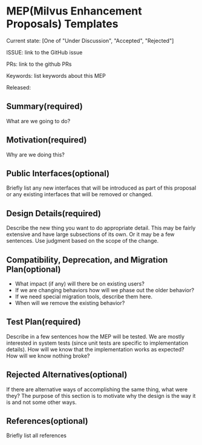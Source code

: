 # MEP(Milvus Enhancement Proposals) Templates
Current state: [One of "Under Discussion", "Accepted", "Rejected"]

ISSUE: link to the GitHub issue

PRs: link to the github PRs

Keywords: list keywords about this MEP

Released: <Milvus Release Version>

## Summary(required)

What are we going to do?

## Motivation(required)

Why are we doing this?

## Public Interfaces(optional)

Briefly list any new interfaces that will be introduced as part of this proposal or any existing interfaces that will be removed or changed.

## Design Details(required)

Describe the new thing you want to do appropriate detail. This may be fairly extensive and have large subsections of its own. Or it may be a few sentences. Use judgment based on the scope of the change.

## Compatibility, Deprecation, and Migration Plan(optional)
- What impact (if any) will there be on existing users?
- If we are changing behaviors how will we phase out the older behavior?
- If we need special migration tools, describe them here.
- When will we remove the existing behavior?


## Test Plan(required)

Describe in a few sentences how the MEP will be tested. We are mostly interested in system tests (since unit tests are specific to implementation details). How will we know that the implementation works as expected? How will we know nothing broke?

## Rejected Alternatives(optional)

If there are alternative ways of accomplishing the same thing, what were they? The purpose of this section is to motivate why the design is the way it is and not some other ways.

## References(optional)

Briefly list all references


